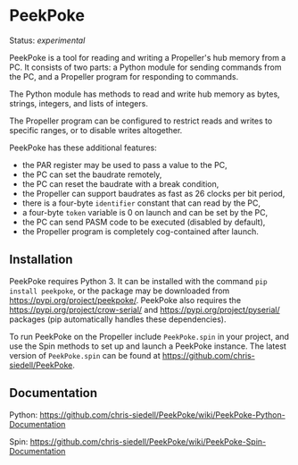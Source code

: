 # PeekPoke
Status: _experimental_

PeekPoke is a tool for reading and writing a Propeller's hub memory from a PC. It consists of two parts: a Python module for sending commands from the PC, and a Propeller program for responding to commands.

The Python module has methods to read and write hub memory as bytes, strings, integers, and lists of integers.

The Propeller program can be configured to restrict reads and writes to specific ranges, or to disable writes altogether.

PeekPoke has these additional features:
- the PAR register may be used to pass a value to the PC,
- the PC can set the baudrate remotely,
- the PC can reset the baudrate with a break condition,
- the Propeller can support baudrates as fast as 26 clocks per bit period,
- there is a four-byte `identifier` constant that can read by the PC,
- a four-byte `token` variable is 0 on launch and can be set by the PC,
- the PC can send PASM code to be executed (disabled by default),
- the Propeller program is completely cog-contained after launch.

## Installation

PeekPoke requires Python 3. It can be installed with the command `pip install peekpoke`, or the package may be downloaded from <https://pypi.org/project/peekpoke/>.  PeekPoke also requires the <https://pypi.org/project/crow-serial/> and <https://pypi.org/project/pyserial/> packages (pip automatically handles these dependencies).

To run PeekPoke on the Propeller include `PeekPoke.spin`  in your project, and use the Spin methods to set up and launch a PeekPoke instance. The latest version of `PeekPoke.spin` can be found at <https://github.com/chris-siedell/PeekPoke>.

## Documentation

Python: https://github.com/chris-siedell/PeekPoke/wiki/PeekPoke-Python-Documentation

Spin: https://github.com/chris-siedell/PeekPoke/wiki/PeekPoke-Spin-Documentation


